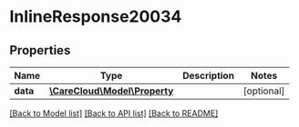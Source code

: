 # InlineResponse20034

## Properties
Name | Type | Description | Notes
------------ | ------------- | ------------- | -------------
**data** | [**\CareCloud\Model\Property**](Property.md) |  | [optional] 

[[Back to Model list]](../../README.md#documentation-for-models) [[Back to API list]](../../README.md#documentation-for-api-endpoints) [[Back to README]](../../README.md)


